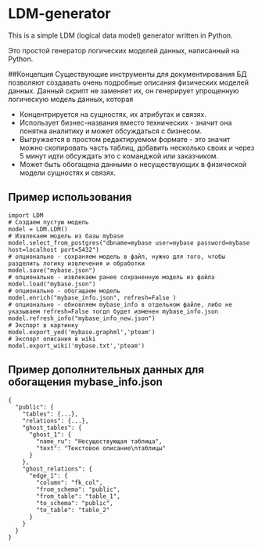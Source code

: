 # LDM-generator
This is a simple LDM (logical data model) generator written in Python.

Это простой генератор логических моделей данных, написанный на Python.

##Концепция
Существующие инструменты для документирования БД позволяют создавать очень подробные описания физических моделей данных. Данный скрипт не заменяет их, он генерирует упрощенную логическую модель данных, которая
* Концентрируется на сущностях, их атрибутах и связях. 
* Использует бизнес-названия вместо технических - значит она понятна аналитику и может обсуждаться с бизнесом.
* Выгружается в простом редактируемом формате - это значит можно скопировать часть таблиц, добавить несколько своих и через 5 минут идти обсуждать это с команджой или заказчиком.   
* Может быть обогащена данными о несуществующих в физической модели сущностях и связях.

## Пример использования

    import LDM    
    # Создаем пустую модель
    model = LDM.LDM()    
    # Извлекаем модель из базы mybase
    model.select_from_postgres("dbname=mybase user=mybase password=mybase host=localhost port=5432")
    # опционально - сохраняем модель в файл, нужно для того, чтобы разделить логику извлечения и обработки
    model.save("mybase.json")
    # опционально - извлекаем ранее сохраненную модель из файла
    model.load("mybase.json")
    # опционально - обогащаем модель 
    model.enrich("mybase_info.json", refresh=False )
    # опционально - обновляем mybase_info в отдельном файле, либо не указываем refresh=False тогдп будет изменен mybase_info.json
    model.refresh_info("mybase_info_new.json")
    # Экспорт в картинку
    model.export_yed('mybase.graphml','pteam')
    # Экспорт описания в wiki
    model.export_wiki('mybase.txt','pteam')
    
## Пример дополнительных данных для обогащения mybase_info.json    
    {
      "public": {
        "tables": {...},
        "relations": {...},
        "ghost_tables": {
          "ghost_1": {
            "name_ru": "Несуществующая таблица",
            "text": "Текстовое описание\nтаблицы"
          }
        },
        "ghost_relations": {
          "edge_1": {
            "column": "fk_col",
            "from_schema": "public",
            "from_table": "table_1",
            "to_schema": "public",
            "to_table": "table_2"
          }
        }
      }
    }